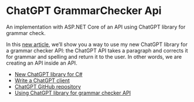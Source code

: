 # ChatGPT GrammarChecker Api
An implementation with ASP.NET Core of an API using ChatGPT library for grammar check.

In this [new article](https://puresourcecode.com/dotnet/net8/using-chatgpt-library-for-grammar-checker-api/), we’ll show you a way to use my new ChatGPT library for a grammar checker API: the ChatGPT API takes a paragraph and corrects it for grammar and spelling and return it to the user. In other words, we are creating an API inside an API.

- [New ChatGPT library for C#](https://puresourcecode.com/dotnet/net8/new-chatgpt-library-for-c/)
- [Write a ChatGPT client](https://puresourcecode.com/dotnet/csharp/write-a-chatgpt-client/)
- [ChatGPT GitHub repository](https://github.com/erossini/ChatGPTLibrary)
- [Using ChatGPT library for grammar checker API](https://puresourcecode.com/dotnet/net8/using-chatgpt-library-for-grammar-checker-api)
